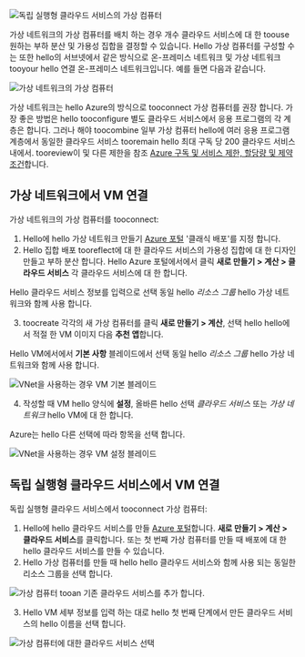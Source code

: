 

![독립 실행형 클라우드 서비스의 가상 컴퓨터](./media/virtual-machines-common-classic-connect-vms/CloudServiceExample.png)

가상 네트워크의 가상 컴퓨터를 배치 하는 경우 개수 클라우드 서비스에 대 한 toouse 원하는 부하 분산 및 가용성 집합을 결정할 수 있습니다. Hello 가상 컴퓨터를 구성할 수는 또한 hello의 서브넷에서 같은 방식으로 온-프레미스 네트워크 및 가상 네트워크 tooyour hello 연결 온-프레미스 네트워크입니다. 예를 들면 다음과 같습니다.

![가상 네트워크의 가상 컴퓨터](./media/virtual-machines-common-classic-connect-vms/VirtualNetworkExample.png)

가상 네트워크는 hello Azure의 방식으로 tooconnect 가상 컴퓨터를 권장 합니다. 가장 좋은 방법은 hello tooconfigure 별도 클라우드 서비스에서 응용 프로그램의 각 계층은 합니다. 그러나 해야 toocombine 일부 가상 컴퓨터 hello에 여러 응용 프로그램 계층에서 동일한 클라우드 서비스 tooremain hello 최대 구독 당 200 클라우드 서비스 내에서. tooreview이 및 다른 제한을 참조 [Azure 구독 및 서비스 제한, 할당량 및 제약 조건](../articles/azure-subscription-service-limits.md)합니다.

## <a name="connect-vms-in-a-virtual-network"></a>가상 네트워크에서 VM 연결
가상 네트워크의 가상 컴퓨터를 tooconnect:

1. Hello에 hello 가상 네트워크 만들기 [Azure 포털](../articles/virtual-network/virtual-networks-create-vnet-classic-pportal.md) '클래식 배포'를 지정 합니다.
2. Hello 집합 배포 tooreflect에 대 한 클라우드 서비스의 가용성 집합에 대 한 디자인 만들고 부하 분산 합니다. Hello Azure 포털에서에서 클릭 **새로 만들기 > 계산 > 클라우드 서비스** 각 클라우드 서비스에 대 한 합니다.

  Hello 클라우드 서비스 정보를 입력으로 선택 동일 hello _리소스 그룹_ hello 가상 네트워크와 함께 사용 합니다.

3. toocreate 각각의 새 가상 컴퓨터를 클릭 **새로 만들기 > 계산**, 선택 hello hello에서 적절 한 VM 이미지 다음 **추천 앱**합니다.

  Hello VM에서에서 **기본 사항** 블레이드에서 선택 동일 hello _리소스 그룹_ hello 가상 네트워크와 함께 사용 합니다.

  ![VNet을 사용하는 경우 VM 기본 블레이드](./media/virtual-machines-common-classic-connect-vms/CreateVM_Basics_VN.png)

4. 작성할 때 VM hello 양식에 **설정**, 올바른 hello 선택 _클라우드 서비스_ 또는 _가상 네트워크_ hello VM에 대 한 합니다.

  Azure는 hello 다른 선택에 따라 항목을 선택 합니다.

  ![VNet을 사용하는 경우 VM 설정 블레이드](./media/virtual-machines-common-classic-connect-vms/CreateVM_Settings_VN.png)


## <a name="connect-vms-in-a-standalone-cloud-service"></a>독립 실행형 클라우드 서비스에서 VM 연결
독립 실행형 클라우드 서비스에서 tooconnect 가상 컴퓨터:

1. Hello에 hello 클라우드 서비스를 만들 [Azure 포털](http://portal.azure.com)합니다. **새로 만들기 > 계산 > 클라우드 서비스**를 클릭합니다. 또는 첫 번째 가상 컴퓨터를 만들 때 배포에 대 한 hello 클라우드 서비스를 만들 수 있습니다.
2. Hello 가상 컴퓨터를 만들 때 hello hello 클라우드 서비스와 함께 사용 되는 동일한 리소스 그룹을 선택 합니다.

  ![가상 컴퓨터 tooan 기존 클라우드 서비스를 추가 합니다.](./media/virtual-machines-common-classic-connect-vms/CreateVM_Basics_SA.png)

3.  Hello VM 세부 정보를 입력 하는 대로 hello 첫 번째 단계에서 만든 클라우드 서비스의 hello 이름을 선택 합니다.

  ![가상 컴퓨터에 대한 클라우드 서비스 선택](./media/virtual-machines-common-classic-connect-vms/CreateVM_Settings_SA.png)
